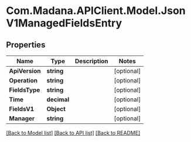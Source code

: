
# Com.Madana.APIClient.Model.JsonV1ManagedFieldsEntry

## Properties

Name | Type | Description | Notes
------------ | ------------- | ------------- | -------------
**ApiVersion** | **string** |  | [optional] 
**Operation** | **string** |  | [optional] 
**FieldsType** | **string** |  | [optional] 
**Time** | **decimal** |  | [optional] 
**FieldsV1** | **Object** |  | [optional] 
**Manager** | **string** |  | [optional] 

[[Back to Model list]](../README.md#documentation-for-models)
[[Back to API list]](../README.md#documentation-for-api-endpoints)
[[Back to README]](../README.md)

